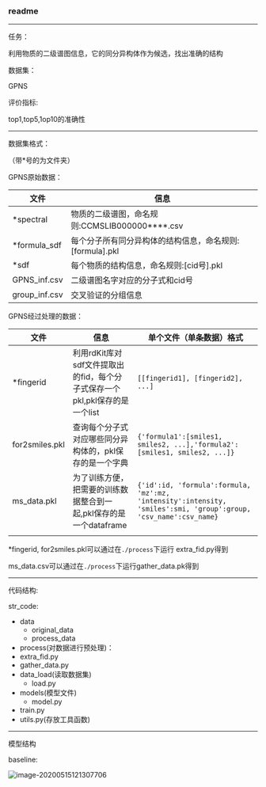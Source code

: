 ### readme

---

任务：

利用物质的二级谱图信息，它的同分异构体作为候选，找出准确的结构

数据集：

GPNS

评价指标:

top1,top5,1op10的准确性

---

数据集格式：

（带*号的为文件夹）

GPNS原始数据：

| 文件          | 信息                                                     |
| ------------- | -------------------------------------------------------- |
| *spectral     | 物质的二级谱图，命名规则:CCMSLIB000000\****.csv          |
| *formula_sdf  | 每个分子所有同分异构体的结构信息，命名规则:[formula].pkl |
| *sdf          | 每个物质的结构信息，命名规则:[cid号].pkl                 |
| GPNS_inf.csv  | 二级谱图名字对应的分子式和cid号                          |
| group_inf.csv | 交叉验证的分组信息                                       |







GPNS经过处理的数据：

| 文件           | 信息                                                         | 单个文件（单条数据）格式                                     |
| -------------- | ------------------------------------------------------------ | ------------------------------------------------------------ |
| *fingerid      | 利用rdKit库对sdf文件提取出的fid，每个分子式保存一个pkl,pkl保存的是一个list | ```[[fingerid1], [fingerid2], ...]```                        |
| for2smiles.pkl | 查询每个分子式对应哪些同分异构体的，pkl保存的是一个字典      | ```{'formula1':[smiles1, smiles2, ...],'formula2':[smiles1, smiles2, ...]}``` |
| ms_data.pkl    | 为了训练方便，把需要的训练数据整合到一起,pkl保存的是一个dataframe | ```{'id':id, 'formula':formula, 'mz':mz, 'intensity':intensity, 'smiles':smi, 'group':group, 'csv_name':csv_name}``` |
|                |                                                              |                                                              |



*fingerid, for2smiles.pkl可以通过在```./process```下运行 extra_fid.py得到

ms_data.csv可以通过在```./process```下运行gather_data.pk得到





---

代码结构:

str_code:

* data
  * original_data
  * process_data
*  process(对数据进行预处理)：
  * extra_fid.py
  *  gather_data.py
* data_load(读取数据集)
  * load.py
* models(模型文件)
  * model.py
* train.py
* utils.py(存放工具函数)

---

模型结构

baseline:

![image-20200515121307706](/Users/mazheng/Desktop/project/结构预测/str_code/readme_pic/image-20200515121307706.png)